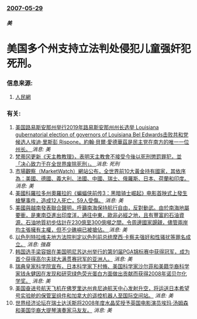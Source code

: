 ### [2007-05-29](/news/2007/05/29/index.md)

##### 美
# 美国多个州支持立法判处侵犯儿童强奸犯死刑。




### 信息来源:

1. [人民網](http://world.people.com.cn/GB/1029/42355/5793581.html)

### 有关:

1. [ 美国路易斯安那州举行2019年路易斯安那州州长选举 Louisiana gubernatorial election of governors of Louisiana Bel Edwards击败共和党候选人埃迪‧里斯彭 Rispone。約翰‧貝爾‧愛德華茲是民主党在南方的唯一一位州长。 ](/zh/news/2019/11/16/美国路易斯安那州举行2019年路易斯安那州州长选举-Louisiana-gubernatorial-election.md) _消息: 美_
2. [梵蒂冈更新《天主教教理》，表明天主教會不接受今後以死刑懲罰罪犯，並「决心致力于在全世界废除死刑」。 ](/zh/news/2018/08/2/梵蒂冈更新-天主教教理-表明天主教會不接受今後以死刑懲罰罪犯-並-决心致力于在全世界废除死刑.md) _消息: 死刑_
3. [ 市場觀察（MarketWatch）網站公布，全世界前10大黃金持有國家，其依序為：美國、德國、義大利、法國、中國、瑞士、俄羅斯、日本、荷蘭和印度。](/zh/news/2012/10/21/市場觀察-MarketWatch-網站公布-全世界前10大黃金持有國家-其依序為-美國-德國-義大利-法國-中國-瑞士.md) _消息: 美_
4. [ 美國科羅拉多州奧羅拉的《蝙蝠侠前传3：黑暗骑士崛起》电影首映式上發生槍擊事件，造成12人死亡，59人受傷。](/zh/news/2012/07/20/美國科羅拉多州奧羅拉的-蝙蝠侠前传3-黑暗骑士崛起-电影首映式上發生槍擊事件-造成12人死亡-59人受傷.md) _消息: 美_
5. [ 美國與越南發表聯合聲明，呼籲南海保持航行自由，反對動武。由於南海地屬要衝，是東南亞進出印度洋，通往中東，歐非必經之地，且有豐富的石油資源，石油地質初步估計在230億至300億噸之間，令周邊國家覬覦，儘管兩岸均主張擁有主權，但不少礁嶼已被搶佔。 ](/zh/news/2011/06/19/美國與越南發表聯合聲明-呼籲南海保持航行自由-反對動武-由於南海地屬要衝-是東南亞進出印度洋-通往中東-歐非必經之地.md) _消息: 美_
6. [ 以色列特拉维夫地方法院判定以色列前总统摩西·卡察夫强奸和性骚扰等罪名成立。](/zh/news/2010/12/30/以色列特拉维夫地方法院判定以色列前总统摩西-卡察夫强奸和性骚扰等罪名成立.md) _消息: 強姦_
7. [ 韩国选手梁容银在美国明尼苏达州举行的第91届PGA锦标赛中获得冠军，成为首个获得高尔夫球大满贯赛冠军的亚洲人。](/zh/news/2009/08/17/韩国选手梁容银在美国明尼苏达州举行的第91届PGA锦标赛中获得冠军-成为首个获得高尔夫球大满贯赛冠军的亚洲人.md) _消息: 美_
8. [瑞典皇家科学院宣布，日本科学家下村脩、美国科学家沙尔菲和美籍华裔科学家钱永健因在发现和研究绿色荧光蛋白方面做出贡献而获得2008年诺贝尔化学奖。](/zh/news/2008/10/8/瑞典皇家科学院宣布-日本科学家下村脩-美国科学家沙尔菲和美籍华裔科学家钱永健因在发现和研究绿色荧光蛋白方面做出贡献而获得.md) _消息: 美_
9. [美国奋进号航天飞机在佛罗里达州肯尼迪航天中心发射升空，将运送日本希望号实验舱的保管室组件和加拿大的遥控机器人至国际空间站。](/zh/news/2008/03/11/美国奋进号航天飞机在佛罗里达州肯尼迪航天中心发射升空-将运送日本希望号实验舱的保管室组件和加拿大的遥控机器人至国际空间站.md) _消息: 美_
10. [世界经济论坛在瑞士达沃斯将2008年度水晶奖授予英国电影演员埃玛·汤姆森和美国华裔大提琴演奏家马友友。](/zh/news/2008/01/25/世界经济论坛在瑞士达沃斯将2008年度水晶奖授予英国电影演员埃玛-汤姆森和美国华裔大提琴演奏家马友友.md) _消息: 美_
